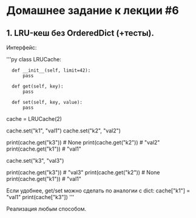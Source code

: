 # Домашнее задание к лекции #6

## 1. LRU-кеш без OrderedDict (+тесты).
Интерфейс:

'''py
  class LRUCache:

      def __init__(self, limit=42):
          pass

      def get(self, key):
          pass

      def set(self, key, value):
          pass


  cache = LRUCache(2)

  cache.set("k1", "val1")
  cache.set("k2", "val2")

  print(cache.get("k3"))  # None
  print(cache.get("k2"))  # "val2"
  print(cache.get("k1"))  # "val1"

  cache.set("k3", "val3")

  print(cache.get("k3"))  # "val3"
  print(cache.get("k2"))  # None
  print(cache.get("k1"))  # "val1"


  Если удобнее, get/set можно сделать по аналогии с dict:
  cache["k1"] = "val1"
  print(cache["k3"])
'''

Реализация любым способом.
